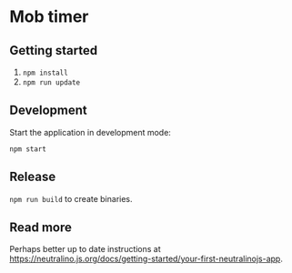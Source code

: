# Mob timer

## Getting started

1. `npm install`
1. `npm run update`

## Development

Start the application in development mode:

`npm start`

## Release

`npm run build` to create binaries.

## Read more

Perhaps better up to date instructions at https://neutralino.js.org/docs/getting-started/your-first-neutralinojs-app.
